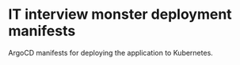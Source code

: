 # IT interview monster deployment manifests

ArgoCD manifests for deploying the application to Kubernetes.
